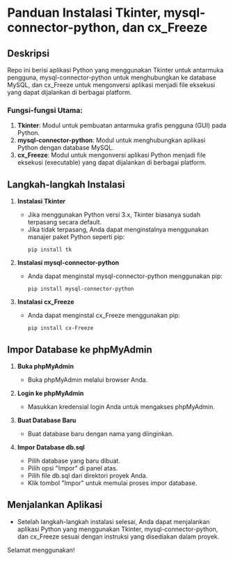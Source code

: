 # Panduan Instalasi Tkinter, mysql-connector-python, dan cx_Freeze

## Deskripsi
Repo ini berisi aplikasi Python yang menggunakan Tkinter untuk antarmuka pengguna, mysql-connector-python untuk menghubungkan ke database MySQL, dan cx_Freeze untuk mengonversi aplikasi menjadi file eksekusi yang dapat dijalankan di berbagai platform.

### Fungsi-fungsi Utama:
1. **Tkinter**: Modul untuk pembuatan antarmuka grafis pengguna (GUI) pada Python.
2. **mysql-connector-python**: Modul untuk menghubungkan aplikasi Python dengan database MySQL.
3. **cx_Freeze**: Modul untuk mengonversi aplikasi Python menjadi file eksekusi (executable) yang dapat dijalankan di berbagai platform.

## Langkah-langkah Instalasi

1. **Instalasi Tkinter**
   - Jika menggunakan Python versi 3.x, Tkinter biasanya sudah terpasang secara default.
   - Jika tidak terpasang, Anda dapat menginstalnya menggunakan manajer paket Python seperti pip:
     ```
     pip install tk
     ```

2. **Instalasi mysql-connector-python**
   - Anda dapat menginstal mysql-connector-python menggunakan pip:
     ```
     pip install mysql-connector-python
     ```

3. **Instalasi cx_Freeze**
   - Anda dapat menginstal cx_Freeze menggunakan pip:
     ```
     pip install cx-Freeze
     ```

## Impor Database ke phpMyAdmin

1. **Buka phpMyAdmin**
   - Buka phpMyAdmin melalui browser Anda.

2. **Login ke phpMyAdmin**
   - Masukkan kredensial login Anda untuk mengakses phpMyAdmin.

3. **Buat Database Baru**
   - Buat database baru dengan nama yang diinginkan.

4. **Impor Database db.sql**
   - Pilih database yang baru dibuat.
   - Pilih opsi "Impor" di panel atas.
   - Pilih file db.sql dari direktori proyek Anda.
   - Klik tombol "Impor" untuk memulai proses impor database.

## Menjalankan Aplikasi
- Setelah langkah-langkah instalasi selesai, Anda dapat menjalankan aplikasi Python yang menggunakan Tkinter, mysql-connector-python, dan cx_Freeze sesuai dengan instruksi yang disediakan dalam proyek.

Selamat menggunakan!
